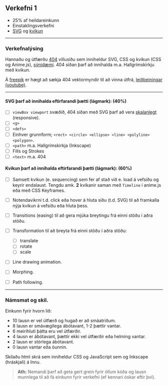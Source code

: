 ## Verkefni 1
- 25% af heildareinkunn
- Einstaklingsverkefni
- [SVG](https://github.com/GunnarThorunnarson/FORR3FV05EU/wiki/SVG) og [kvikun](https://github.com/GunnarThorunnarson/FORR3FV05EU/wiki/Kvikun)

---

### Verkefnalýsing

Hannaðu og útfærðu [404](https://www.svgator.com/blog/404-page-error-animation-examples/) villusíðu sem inniheldur SVG, CSS og kvikun (CSS og Anime.js), [sýnidæmi](https://codepen.io/uiswarup/pen/dyoyLOp). 404 síðan þarf að innihalda m.a. Hallgrímskirkju með kvikun.

Á [freepik](https://www.freepik.com/search?file_type=svg&format=search&last_filter=page&last_value=4&page=4&query=404&selection=1&type=vector#uuid=cefaedb1-963d-4c51-b0fc-779198024d0c)
er hægt að sækja 404 vektormyndir til að vinna útfrá, [leiðbeiningar (youtube)](https://www.youtube.com/watch?v=-qoAh70-sQI). 

---

#### SVG þarf að innihalda eftirfarandi þætti (lágmark): (40%)

- [ ] `viewBox viewport` svæðið, 404 síðan með SVG þarf að vera [skalanlegt](https://css-tricks.com/scale-svg/) (responsive).
- [ ] `<g>` 
- [ ] `<defs>`
- [ ] Einhver grunnform; `<rect> <circle> <ellipse> <line> <polyline> <polygon>`.
- [ ] `<path>` m.a. Hallgrímskirkja (Inkscape)
- [ ] Fills og Strokes 
- [ ] `<text>` m.a. 404
      
#### Kvikun þarf að innihalda eftirfarandi þætti (lágmark): (60%)

- [ ] Samsett kvikun (e. sequencing) sem fer af stað við e. load á vefsíðu og keyrir endalaust. Tengdu amk. **2** kvikanir saman með `Timeline` í anime.js eða með CSS Keyframes.
- [ ] Notendavikrni t.d. click eða hover á hluta síðu (t.d. SVG) til að framkalla nýja kvikun á vefsíðu eða hluta þess.
- [ ] Transitions (easing) til að gera mjúka breytingu frá einni stöðu í aðra stöðu.
- [ ] Transformation til að breyta frá einni stöðu í aðra stöðu: 
  - [ ] translate
  - [ ] rotate
  - [ ] scale 
- [ ] Line drawing animation.
- [ ] Morphing.
- [ ] Path following.


---

### Námsmat og skil.

Einkunn fyrir hvorn lið: 

- 10 lausn er vel útfærð og hugað er að smáatriðum.
-  8 lausn er smávægilega ábótavant, 1-2 þættir vantar.
-  6 meirihluti þátta eru vel útfærðir.
-  4 lausn er ábótavant, þættir ekki vel útfærðir eða helming vantar.
-  2 lausn er stórlega ábótavant.
-  0 lausn vantar eða óunnin.

Skilaðu html skrá sem inniheldur CSS og JavaScript sem og Inkscape (hráskjali) á Innu. 

> **Ath:** Nemandi þarf að geta gert grein fyrir öllum kóða og lausn munnlega til að fá einkunn fyrir verkefni (ef kennari óskar eftir því).

